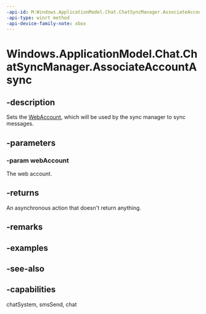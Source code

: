 ```yaml
---
-api-id: M:Windows.ApplicationModel.Chat.ChatSyncManager.AssociateAccountAsync(Windows.Security.Credentials.WebAccount)
-api-type: winrt method
-api-device-family-note: xbox
---
```


<!-- Method syntax
public Windows.Foundation.IAsyncAction AssociateAccountAsync(Windows.Security.Credentials.WebAccount webAccount)
-->

# Windows.ApplicationModel.Chat.ChatSyncManager.AssociateAccountAsync

## -description
Sets the [WebAccount](../windows.security.credentials/webaccount.md), which will be used by the sync manager to sync messages.

## -parameters
### -param webAccount
The web account.

## -returns
An asynchronous action that doesn't return anything.

## -remarks

## -examples

## -see-also

## -capabilities
chatSystem, smsSend, chat
